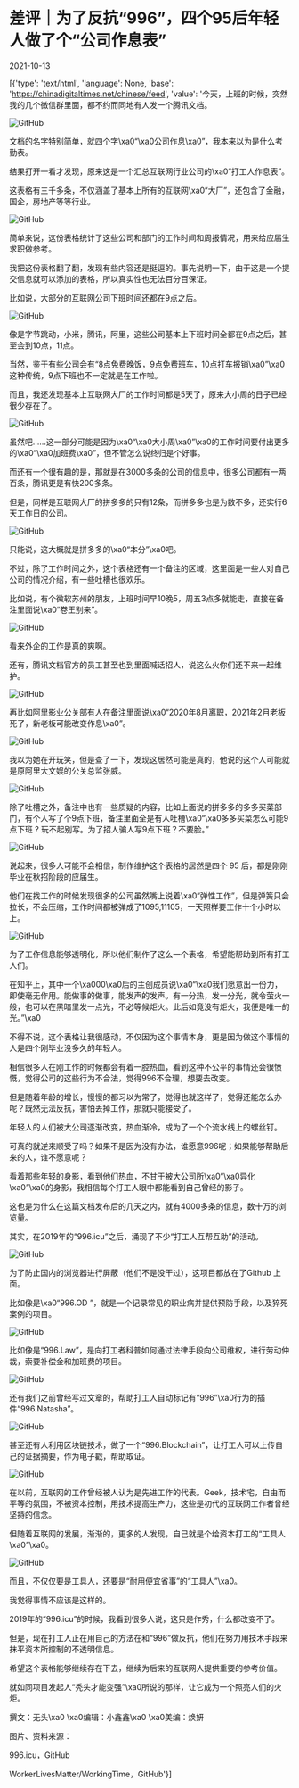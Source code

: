 # 差评｜为了反抗“996”，四个95后年轻人做了个“公司作息表”

2021-10-13

[{'type': 'text/html', 'language': None, 'base': 'https://chinadigitaltimes.net/chinese/feed', 'value': '今天，上班的时候，突然我的几个微信群里面，都不约而同地有人发一个腾讯文档。

![GitHub](https://chinadigitaltimes.net/chinese/files/2021/10/post-672032-6167418291e47.png)

文档的名字特别简单，就四个字\xa0“\xa0公司作息\xa0”，我本来以为是什么考勤表。

结果打开一看才发现，原来这是一个汇总互联网行业公司的\xa0“打工人作息表”。

这表格有三千多条，不仅涵盖了基本上所有的互联网\xa0“大厂”，还包含了金融，国企，房地产等等行业。

![GitHub](https://chinadigitaltimes.net/chinese/files/2021/10/post-672032-61674182c4cbf.png)

简单来说，这份表格统计了这些公司和部门的工作时间和周报情况，用来给应届生求职做参考。

我把这份表格翻了翻，发现有些内容还是挺逗的。事先说明一下，由于这是一个提交信息就可以添加的表格，所以真实性也无法百分百保证。

比如说，大部分的互联网公司下班时间还都在9点之后。

![GitHub](https://chinadigitaltimes.net/chinese/files/2021/10/post-672032-61674182db2b0.)

像是字节跳动，小米，腾讯，阿里，这些公司基本上下班时间全都在9点之后，甚至会到10点，11点。

当然，鉴于有些公司会有“8点免费晚饭，9点免费班车，10点打车报销\xa0”\xa0这种传统，9点下班也不一定就是在工作啦。

而且，我还发现基本上互联网大厂的工作时间都是5天了，原来大小周的日子已经很少存在了。

![GitHub](https://chinadigitaltimes.net/chinese/files/2021/10/post-672032-6167418307087.png)

虽然吧&#8230;&#8230;这一部分可能是因为\xa0“\xa0大小周\xa0”\xa0的工作时间要付出更多的\xa0“\xa0加班费\xa0”，但不管怎么说终归是个好事。

而还有一个很有趣的是，那就是在3000多条的公司的信息中，很多公司都有一两百条，腾讯更是有快200多条。

但是，同样是互联网大厂的拼多多的只有12条，而拼多多也是为数不多，还实行6天工作日的公司。

![GitHub](https://chinadigitaltimes.net/chinese/files/2021/10/post-672032-616741831e291.png)

只能说，这大概就是拼多多的\xa0“本分”\xa0吧。

不过，除了工作时间之外，这个表格还有一个备注的区域，这里面是一些人对自己公司的情况介绍，有一些吐槽也很欢乐。

比如说，有个微软苏州的朋友，上班时间早10晚5，周五3点多就能走，直接在备注里面说\xa0“卷王别来”。

![GitHub](https://chinadigitaltimes.net/chinese/files/2021/10/post-672032-6167418337435.png)

看来外企的工作是真的爽啊。

还有，腾讯文档官方的员工甚至也到里面喊话招人，说这么火你们还不来一起维护。

![GitHub](https://chinadigitaltimes.net/chinese/files/2021/10/post-672032-61674183560af.png)

再比如阿里影业公关部有人在备注里面说\xa0“2020年8月离职，2021年2月老板死了，新老板可能改变作息\xa0”。

![GitHub](https://chinadigitaltimes.net/chinese/files/2021/10/post-672032-616741836a77b.png)

我以为她在开玩笑，但是查了一下，发现这居然可能是真的，他说的这个人可能就是原阿里大文娱的公关总监张威。

![GitHub](https://chinadigitaltimes.net/chinese/files/2021/10/post-672032-6167418386ee2.png)

除了吐槽之外，备注中也有一些质疑的内容，比如上面说的拼多多的多多买菜部门，有个人写了个9点下班，备注里面全是有人吐槽\xa0“\xa0多多买菜怎么可能9点下班 ? 玩不起别写。为了招人骗人写9点下班？不要脸。”

![GitHub](https://chinadigitaltimes.net/chinese/files/2021/10/post-672032-616741839e997.png)

说起来，很多人可能不会相信，制作维护这个表格的居然是四个 95 后，都是刚刚毕业在秋招阶段的应届生。

他们在找工作的时候发现很多的公司虽然嘴上说着\xa0“弹性工作”，但是弹簧只会拉长，不会压缩，工作时间都被弹成了1095,11105，一天照样要工作十个小时以上。

![GitHub](https://chinadigitaltimes.net/chinese/files/2021/10/post-672032-61674183bce26.)

为了工作信息能够透明化，所以他们制作了这么一个表格，希望能帮助到所有打工人们。

在知乎上，其中一个\xa000\xa0后的主创成员说\xa0“\xa0我们愿意出一份力，即使毫无作用。能做事的做事，能发声的发声。有一分热，发一分光，就令萤火一般，也可以在黑暗里发一点光，不必等候炬火。此后如竟没有炬火，我便是唯一的光。”\xa0

不得不说，这个表格让我很感动，不仅因为这个事情本身，更是因为做这个事情的人是四个刚毕业没多久的年轻人。

相信很多人在刚工作的时候都会有着一腔热血，看到这种不公平的事情还会很愤慨，觉得公司的这些行为不合法，觉得996不合理，想要去改变。

但是随着年龄的增长，慢慢的都习以为常了，觉得也就这样了，觉得还能怎么办呢？既然无法反抗，害怕丢掉工作，那就只能接受了。

年轻人的人们被大公司逐渐改变，热血渐冷，成为了一个个流水线上的螺丝钉。

可真的就逆来顺受了吗？如果不是因为没有办法，谁愿意996呢；如果能够帮助后来的人，谁不愿意呢？

看着那些年轻的身影，看到他们热血，不甘于被大公司所\xa0“\xa0异化\xa0”\xa0的身影，我相信每个打工人眼中都能看到自己曾经的影子。

这也是为什么在这篇文档发布后的几天之内，就有4000多条的信息，数十万的浏览量。

其实，在2019年的“996.icu”之后，涌现了不少“打工人互帮互助”的活动。

![GitHub](https://chinadigitaltimes.net/chinese/files/2021/10/post-672032-61674183e3852.png)

为了防止国内的浏览器进行屏蔽（他们不是没干过），这项目都放在了Github 上面。

比如像是\xa0“996.OD ”，就是一个记录常见的职业病并提供预防手段，以及猝死案例的项目。

![GitHub](https://chinadigitaltimes.net/chinese/files/2021/10/post-672032-61674184283c6.png)

比如像是“996.Law”，是向打工者科普如何通过法律手段向公司维权，进行劳动仲裁，索要补偿金和加班费的项目。

![GitHub](https://chinadigitaltimes.net/chinese/files/2021/10/post-672032-616741844dfeb.png)

还有我们之前曾经写过文章的，帮助打工人自动标记有“996”\xa0行为的插件“996.Natasha”。

![GitHub](https://chinadigitaltimes.net/chinese/files/2021/10/post-672032-61674184658c6.png)

甚至还有人利用区块链技术，做了一个“996.Blockchain”，让打工人可以上传自己的证据摘要，作为电子戳，帮助取证。

![GitHub](https://chinadigitaltimes.net/chinese/files/2021/10/post-672032-616741849a030.png)

在以前，互联网的工作曾经被人认为是先进工作的代表。Geek，技术宅，自由而平等的氛围，不被资本控制，用技术提高生产力，这些是初代的互联网工作者曾经坚持的信念。

但随着互联网的发展，渐渐的，更多的人发现，自己就是个给资本打工的“工具人\xa0”\xa0。

![GitHub](https://chinadigitaltimes.net/chinese/files/2021/10/post-672032-6167418507674.png)

而且，不仅仅要是工具人，还要是“耐用便宜省事”的“工具人”\xa0。

我觉得事情不应该是这样的。

2019年的“996.icu”的时候，我看到很多人说，这只是作秀，什么都改变不了。

但是，现在打工人正在用自己的方法在和“996”做反抗，他们在努力用技术手段来抹平资本所控制的不透明信息。

希望这个表格能够继续存在下去，继续为后来的互联网人提供重要的参考价值。

就如同项目发起人“秃头才能变强”\xa0所说的那样，让它成为一个照亮人们的火炬。

撰文：无头\xa0 \xa0编辑：小鑫鑫\xa0 \xa0美编：焕妍

图片、资料来源：

996.icu，GitHub

WorkerLivesMatter/WorkingTime，GitHub'}]